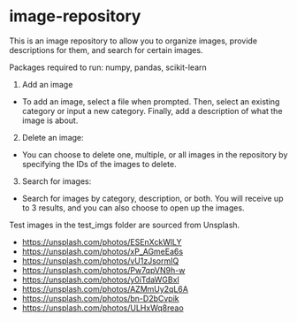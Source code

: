 # image-repository
This is an image repository to allow you to organize images, provide descriptions for them, and search for certain images.

Packages required to run: numpy, pandas, scikit-learn

1. Add an image
  * To add an image, select a file when prompted. Then, select an existing category or input a new category. Finally, add a description of what the image is about. 
  
2. Delete an image:
  * You can choose to delete one, multiple, or all images in the repository by specifying the IDs of the images to delete. 
  
3. Search for images:
  * Search for images by category, description, or both. You will receive up to 3 results, and you can also choose to open up the images.


Test images in the test_imgs folder are sourced from Unsplash.
* https://unsplash.com/photos/ESEnXckWlLY
* https://unsplash.com/photos/xP_AGmeEa6s
* https://unsplash.com/photos/vU1zJsormIQ
* https://unsplash.com/photos/Pw7qpVN9h-w
* https://unsplash.com/photos/y0iTdaWGBxI
* https://unsplash.com/photos/AZMmUy2qL6A
* https://unsplash.com/photos/bn-D2bCvpik
* https://unsplash.com/photos/ULHxWq8reao
